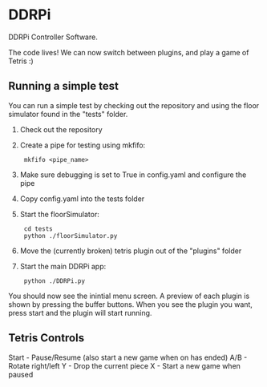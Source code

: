 DDRPi
=====

DDRPi Controller Software.

The code lives! We can now switch between plugins, and play a game of Tetris :)

Running a simple test
---------------------

You can run a simple test by checking out the repository and using the floor
simulator found in the "tests" folder.

1. Check out the repository
2. Create a pipe for testing using mkfifo:

        mkfifo <pipe_name>
    
3. Make sure debugging is set to True in config.yaml and configure the pipe
4. Copy config.yaml into the tests folder
5. Start the floorSimulator:

        cd tests
        python ./floorSimulator.py
    
6. Move the (currently broken) tetris plugin out of the "plugins" folder
7. Start the main DDRPi app:

        python ./DDRPi.py
    
You should now see the inintial menu screen. A preview of each plugin is shown
by pressing the buffer buttons. When you see the plugin you want, press start
and the plugin will start running.

Tetris Controls
---------------

Start - Pause/Resume (also start a new game when on has ended)
A/B - Rotate right/left
Y - Drop the current piece
X - Start a new game when paused


